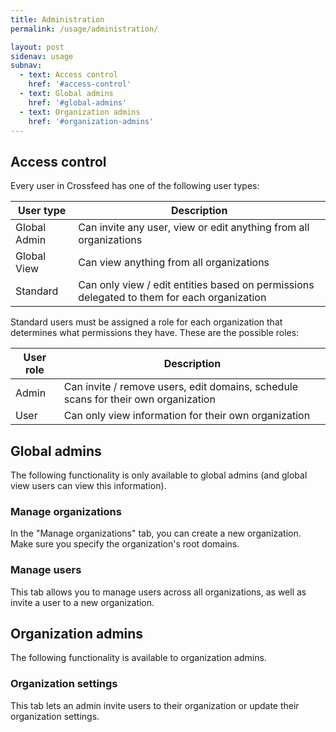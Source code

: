 ```yaml
---
title: Administration
permalink: /usage/administration/

layout: post
sidenav: usage
subnav:
  - text: Access control
    href: '#access-control'
  - text: Global admins
    href: '#global-admins'
  - text: Organization admins
    href: '#organization-admins'
---
```


## Access control

Every user in Crossfeed has one of the following user types:

| User type    | Description                                                                                |
| ------------ | ------------------------------------------------------------------------------------------ |
| Global Admin | Can invite any user, view or edit anything from all organizations                          |
| Global View  | Can view anything from all organizations                                                   |
| Standard     | Can only view / edit entities based on permissions delegated to them for each organization |

Standard users must be assigned a role for each organization that determines what permissions they have. These are the possible roles:

| User role | Description                                                                        |
| --------- | ---------------------------------------------------------------------------------- |
| Admin     | Can invite / remove users, edit domains, schedule scans for their own organization |
| User      | Can only view information for their own organization                               |

## Global admins

The following functionality is only available to global admins (and global view users can view this information).

### Manage organizations

In the "Manage organizations" tab, you can create a new organization. Make sure you specify the organization's root domains.

### Manage users

This tab allows you to manage users across all organizations, as well as invite a user to a new organization.

## Organization admins

The following functionality is available to organization admins.

### Organization settings

This tab lets an admin invite users to their organization or update their organization settings.
